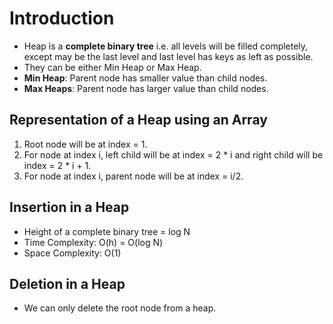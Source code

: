 # Introduction
- Heap is a **complete binary tree** i.e. all levels will be filled completely, except may be the last level and last level has keys as left as possible.
- They can be either Min Heap or Max Heap.
- **Min Heap**: Parent node has smaller value than child nodes.
- **Max Heaps**: Parent node has larger value than child nodes.

## Representation of a Heap using an Array
1. Root node will be at index = 1.
2. For node at index i, left child will be at index = 2 * i and right child will be index = 2 * i + 1.
3. For node at index i, parent node will be at index = i/2.

## Insertion in a Heap
- Height of a complete binary tree = log N
- Time Complexity: O(h) = O(log N)
- Space Complexity: O(1)

## Deletion in a Heap
- We can only delete the root node from a heap.